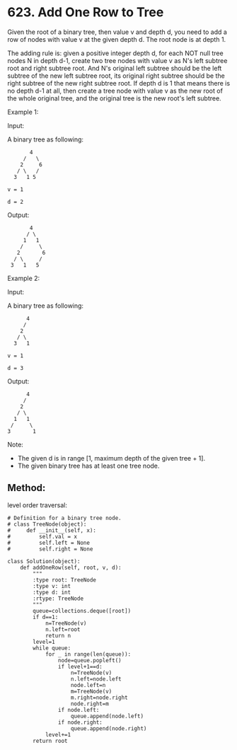 # 623. Add One Row to Tree

Given the root of a binary tree, then value v and depth d, you need to add a row of nodes with value v at the given depth d. The root node is at depth 1.

The adding rule is: given a positive integer depth d, for each NOT null tree nodes N in depth d-1, create two tree nodes with value v as N's left subtree root and right subtree root. And N's original left subtree should be the left subtree of the new left subtree root, its original right subtree should be the right subtree of the new right subtree root. If depth d is 1 that means there is no depth d-1 at all, then create a tree node with value v as the new root of the whole original tree, and the original tree is the new root's left subtree.

Example 1:

Input: 

A binary tree as following:

           4
         /   \
        2     6
       / \   / 
      3   1 5   

    v = 1

    d = 2

Output: 

           4
          / \
         1   1
        /     \
       2       6
      / \     / 
     3   1   5   

Example 2:

Input: 

A binary tree as following:

          4
         /   
        2    
       / \   
      3   1    
    
    v = 1
    
    d = 3

Output: 

          4
         /   
        2
       / \    
      1   1
     /     \  
    3       1

Note:
- The given d is in range [1, maximum depth of the given tree + 1].
- The given binary tree has at least one tree node.

## Method:

level order traversal:

    # Definition for a binary tree node.
    # class TreeNode(object):
    #     def __init__(self, x):
    #         self.val = x
    #         self.left = None
    #         self.right = None
    
    class Solution(object):
        def addOneRow(self, root, v, d):
            """
            :type root: TreeNode
            :type v: int
            :type d: int
            :rtype: TreeNode
            """
            queue=collections.deque([root])
            if d==1:
                n=TreeNode(v)
                n.left=root
                return n
            level=1
            while queue:
                for _ in range(len(queue)):
                    node=queue.popleft()
                    if level+1==d:
                        n=TreeNode(v)
                        n.left=node.left
                        node.left=n
                        m=TreeNode(v)
                        m.right=node.right
                        node.right=m
                    if node.left:
                        queue.append(node.left)
                    if node.right:
                        queue.append(node.right)
                level+=1
            return root